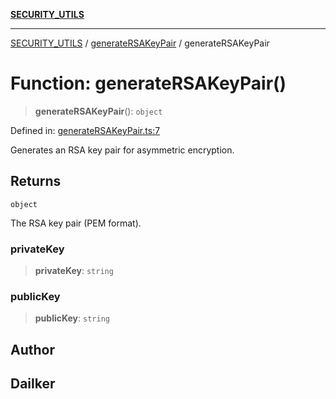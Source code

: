 [**SECURITY_UTILS**](../../README.md)

***

[SECURITY_UTILS](../../README.md) / [generateRSAKeyPair](../README.md) / generateRSAKeyPair

# Function: generateRSAKeyPair()

> **generateRSAKeyPair**(): `object`

Defined in: [generateRSAKeyPair.ts:7](https://github.com/dailker/everyutil-js/blob/7799f3f003cb23f425be3f1c83c38483e2648188/src/security/generateRSAKeyPair.ts#L7)

Generates an RSA key pair for asymmetric encryption.

## Returns

`object`

The RSA key pair (PEM format).

### privateKey

> **privateKey**: `string`

### publicKey

> **publicKey**: `string`

## Author

## Dailker
